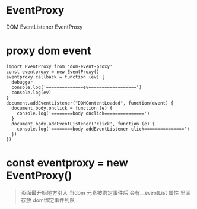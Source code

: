 # EventProxy
DOM EventListener EventProxy

# proxy dom event

```
import EventProxy from 'dom-event-proxy'
const eventproxy = new EventProxy()
eventproxy.callback = function (ev) {
  debugger
  console.log('==============ev==================')
  console.log(ev)
}
document.addEventListener("DOMContentLoaded", function(event) {
  document.body.onclick = function (e) {
    console.log('========body onclick===============')
  }
  document.body.addEventListener('click', function (e) {
    console.log('========body addEventListener click===============')
  })
})
```

# const eventproxy = new EventProxy() 
> 页面最开始地方引入
> 当dom 元素被绑定事件后 会有__eventList 属性 里面存放 dom绑定事件列队






